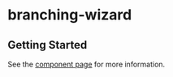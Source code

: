 branching-wizard
================


## Getting Started

See the [component page](http://jns.me/branching-wizard/components/branching-wizard/) for more information.

